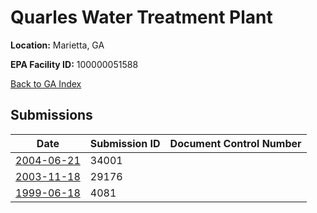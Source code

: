 # Quarles Water Treatment Plant

**Location:** Marietta, GA

**EPA Facility ID:** 100000051588

[Back to GA Index](../../index.md)

## Submissions

| Date | Submission ID | Document Control Number |
|------|--------------|-------------------------|
| [2004-06-21](submissions/34001.md) | 34001 |  |
| [2003-11-18](submissions/29176.md) | 29176 |  |
| [1999-06-18](submissions/4081.md) | 4081 |  |
